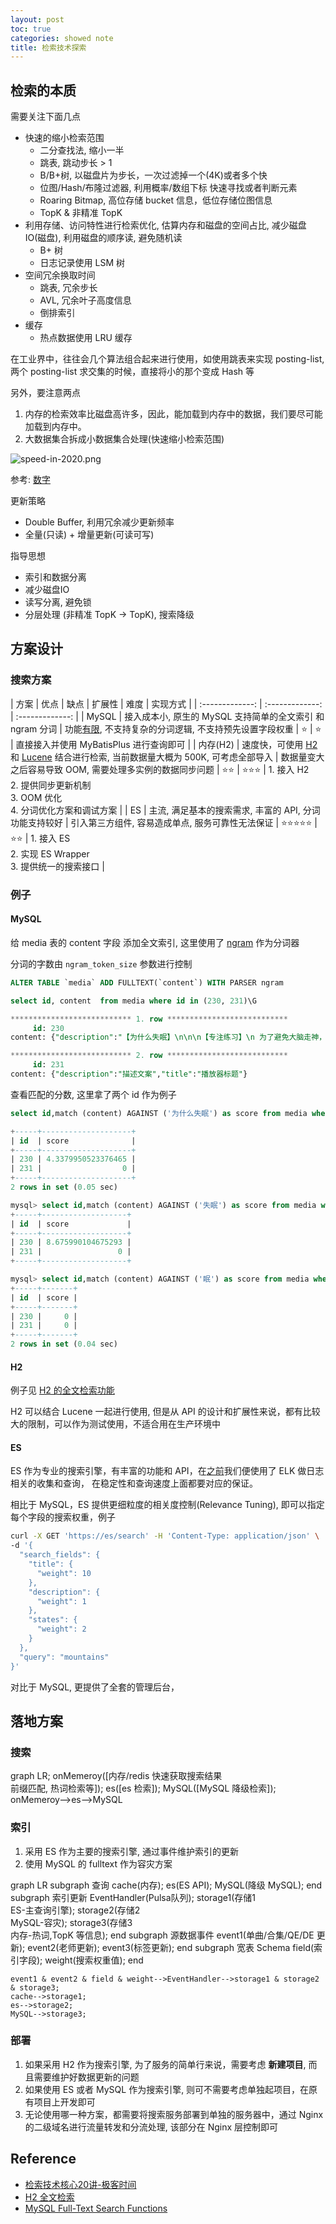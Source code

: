 ```yaml
---
layout: post
toc: true
categories: showed note
title: 检索技术探索
---
```


## 检索的本质
需要关注下面几点

- 快速的缩小检索范围
    + 二分查找法, 缩小一半
    + 跳表, 跳动步长 > 1
    + B/B+树, 以磁盘片为步长，一次过滤掉一个(4K)或者多个快
    + 位图/Hash/布隆过滤器, 利用概率/数组下标 快速寻找或者判断元素
    + Roaring Bitmap, 高位存储 bucket 信息，低位存储位图信息
    + TopK & 非精准 TopK
- 利用存储、访问特性进行检索优化, 估算内存和磁盘的空间占比, 减少磁盘IO(磁盘), 利用磁盘的顺序读, 避免随机读
    + B+ 树
    + 日志记录使用 LSM 树
- 空间冗余换取时间
    + 跳表, 冗余步长
    + AVL, 冗余叶子高度信息
    + 倒排索引
- 缓存
    + 热点数据使用 LRU 缓存

在工业界中，往往会几个算法组合起来进行使用，如使用跳表来实现 posting-list, 两个 posting-list 求交集的时候，直接将小的那个变成 Hash 等

另外，要注意两点

>
1. 内存的检索效率比磁盘高许多，因此，能加载到内存中的数据，我们要尽可能加载到内存中。
2. 大数据集合拆成小数据集合处理(快速缩小检索范围)


![speed-in-2020.png](assets/images/speed-in-2020.png)

参考: [数字](https://colin-scott.github.io/personal_website/research/interactive_latency.html)

更新策略

- Double Buffer, 利用冗余减少更新频率
- 全量(只读) + 增量更新(可读可写)

指导思想

- 索引和数据分离
- 减少磁盘IO
- 读写分离, 避免锁
- 分层处理 (非精准 TopK -> TopK), 搜索降级

## 方案设计
### 搜索方案

| 方案 | 优点 | 缺点 | 扩展性 | 难度 | 实现方式 |
| :-------------: | :-------------: | :-------------: |
| MySQL | 接入成本小, 原生的 MySQL 支持简单的全文索引 和 ngram 分词 | 功能[有限](https://dev.mysql.com/doc/refman/5.7/en/fulltext-restrictions.html), 不支持复杂的分词逻辑, 不支持预先设置字段权重 | ⭐️ | ⭐️ | 直接接入并使用 MyBatisPlus 进行查询即可 |
| 内存(H2) | 速度快，可使用 [H2](https://www.h2database.com/html/main.html) 和 [Lucene](http://www.h2database.com/javadoc/index.html) 结合进行检索, 当前数据量大概为 500K, 可考虑全部导入 | 数据量变大之后容易导致 OOM, 需要处理多实例的数据同步问题 | ⭐️⭐️ | ⭐️⭐️⭐️ | 1. 接入 H2<br/> 2. 提供同步更新机制 <br/>3. OOM 优化 <br/>4. 分词优化方案和调试方案 |
| ES | 主流, 满足基本的搜索需求, 丰富的 API, 分词功能支持较好 | 引入第三方组件, 容易造成单点, 服务可靠性无法保证 | ⭐️⭐️⭐️⭐️⭐️ | ⭐️⭐️ | 1. 接入 ES<br/> 2. 实现 ES Wrapper <br/>3. 提供统一的搜索接口 |

### 例子
#### MySQL
给 media 表的 content 字段 添加全文索引, 这里使用了 [ngram](https://dev.mysql.com/doc/refman/5.7/en/fulltext-search-ngram.html) 作为分词器

分词的字数由 `ngram_token_size` 参数进行控制

```sql
ALTER TABLE `media` ADD FULLTEXT(`content`) WITH PARSER ngram
```

```sql
select id, content  from media where id in (230, 231)\G

*************************** 1. row ***************************
     id: 230
content: {"description":"【为什么失眠】\n\n\n【专注练习】\n 为了避免大脑走神，"}

*************************** 2. row ***************************
     id: 231
content: {"description":"描述文案","title":"播放器标题"}
```

查看匹配的分数, 这里拿了两个 id 作为例子
```sql
select id,match (content) AGAINST ('为什么失眠') as score from media where id in (230, 231)

+-----+--------------------+
| id  | score              |
+-----+--------------------+
| 230 | 4.3379950523376465 |
| 231 |                  0 |
+-----+--------------------+
2 rows in set (0.05 sec)

mysql> select id,match (content) AGAINST ('失眠') as score from media where id in (230, 231);
+-----+-------------------+
| id  | score             |
+-----+-------------------+
| 230 | 8.675990104675293 |
| 231 |                 0 |
+-----+-------------------+

mysql> select id,match (content) AGAINST ('眠') as score from media where id in (230, 231);
+-----+-------+
| id  | score |
+-----+-------+
| 230 |     0 |
| 231 |     0 |
+-----+-------+
2 rows in set (0.04 sec)
```

#### H2
例子见 [H2 的全文检索功能](https://zhuanlan.zhihu.com/p/142833556)

H2 可以结合 Lucene 一起进行使用, 但是从 API 的设计和扩展性来说，都有比较大的限制，可以作为测试使用，不适合用在生产环境中

#### ES
ES 作为专业的搜索引擎，有丰富的功能和 API，在[之前](./3-month-sharing)我们便使用了 ELK 做日志相关的收集和查询，
在稳定性和查询速度上面都要对应的保证。

相比于 MySQL，ES 提供更细粒度的相关度控制(Relevance Tuning), 即可以指定每个字段的搜索权重，例子

```bash
curl -X GET 'https://es/search' -H 'Content-Type: application/json' \
-d '{
  "search_fields": {
    "title": {
      "weight": 10
    },
    "description": {
      "weight": 1
    },
    "states": {
      "weight": 2
    }
  },
  "query": "mountains"
}'
```

对比于 MySQL, 更提供了全套的管理后台，

## 落地方案
### 搜索

<div class="mermaid" markdown="0">
graph LR;
    onMemeroy([内存/redis 快速获取搜索结果<br />前缀匹配, 热词检索等]);
    es([es 检索]);
    MySQL([MySQL 降级检索]);
    onMemeroy-->es-->MySQL
</div>

### 索引
1. 采用 ES 作为主要的搜索引擎, 通过事件维护索引的更新
2. 使用 MySQL 的 fulltext 作为容灾方案

<div class="mermaid" markdown="0">
graph LR
    subgraph 查询
      cache(内存);
      es(ES API);
      MySQL(降级 MySQL);
    end
    subgraph 索引更新
      EventHandler(Pulsa队列);
      storage1(存储1 <br > ES-主查询引擎);
      storage2(存储2 <br > MySQL-容灾);
      storage3(存储3 <br > 内存-热词,TopK 等信息);
    end
    subgraph 源数据事件
      event1(单曲/合集/QE/DE 更新);
      event2(老师更新);
      event3(标签更新);
    end
    subgraph 宽表 Schema
      field(索引字段);
      weight(搜索权重值);
    end

    event1 & event2 & field & weight-->EventHandler-->storage1 & storage2 & storage3;
    cache-->storage1;
    es-->storage2;
    MySQL-->storage3;
</div>

### 部署
1. 如果采用 H2 作为搜索引擎, 为了服务的简单行来说，需要考虑 **新建项目**, 而且需要维护好数据更新的问题
2. 如果使用 ES 或者 MySQL 作为搜索引擎, 则可不需要考虑单独起项目，在原有项目上开发即可
3. 无论使用哪一种方案，都需要将搜索服务部署到单独的服务器中，通过 Nginx 的二级域名进行流量转发和分流处理, 该部分在 Nginx 层控制即可

## Reference
- [检索技术核心20讲-极客时间](https://time.geekbang.org/column/intro/298)
- [H2 全文检索](https://zhuanlan.zhihu.com/p/142833556)
- [MySQL Full-Text Search Functions](https://dev.mysql.com/doc/refman/8.0/en/fulltext-search.html)
